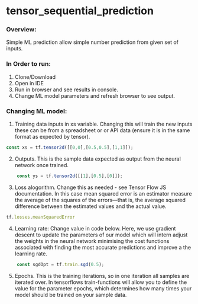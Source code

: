 # tensor_sequential_prediction

### Overview:
Simple ML prediction allow simple number prediction from given set of inputs.

### In Order to run:

1. Clone/Download
2. Open in IDE
3. Run in browser and see results in console.
4. Change ML model parameters and refresh browser to see output.

### Changing ML model:

1. Training data inputs in xs variable. Changing this will train the new inputs these can be from a spreadsheet or or API data (ensure it is in the same format as expected by tensor). 

```javascript
const xs = tf.tensor2d([[0,0],[0.5,0.5],[1,1]]);
```
2. Outputs. This is the sample data expected as output from the neural network once trained.

```javascript
    const ys = tf.tensor2d([[1],[0.5],[0]]);
```
3. Loss alogorithm. Change this as needed - see Tensor Flow JS documentation. 
In this case  mean squared error is an estimator measure the average of the squares of the errors—that is, the average squared difference between the estimated values and the actual value.

```javascript
tf.losses.meanSquaredError
```
4. Learning rate: Change value in code below. Here, we use gradient descent to update the parameters of our model which will intern adjust the weights in the neural network minimising the cost functions associated with finding the most accurate predictions and improve a the learning rate.

```javascript
    const sgdOpt = tf.train.sgd(0.5);
```
5. Epochs. This is the training iterations, so in one iteration all samples are iterated over. In tensorflows train-functions will allow you to define the value for the parameter epochs, which determines how many times your model should be trained on your sample data.  
 
